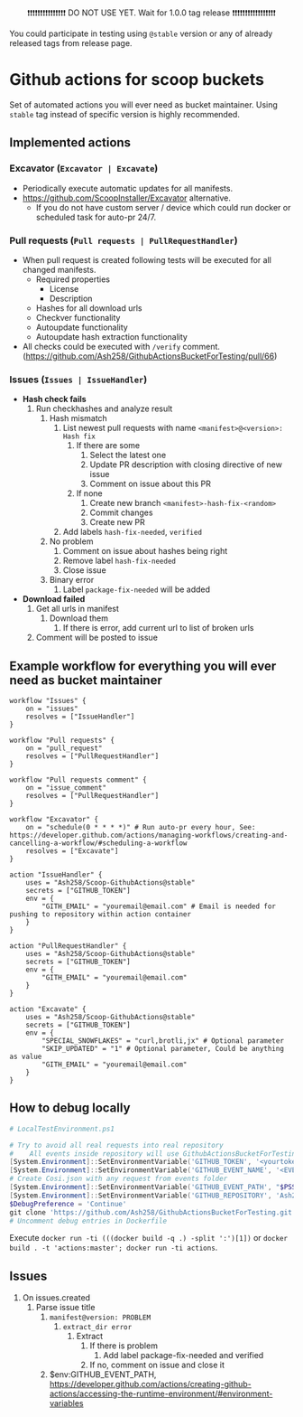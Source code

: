 <p align="center">
❗❗❗❗❗❗❗❗❗❗❗❗❗❗❗ DO NOT USE YET. Wait for 1.0.0 tag release ❗❗❗❗❗❗❗❗❗❗❗❗❗❗❗❗❗
</p>

You could participate in testing using `@stable` version or any of already released tags from release page.

# Github actions for scoop buckets

Set of automated actions you will ever need as bucket maintainer. Using `stable` tag instead of specific version is highly recommended.

## Implemented actions

### Excavator (`Excavator | Excavate`)

- Periodically execute automatic updates for all manifests.
- <https://github.com/ScoopInstaller/Excavator> alternative.
    - If you do not have custom server / device which could run docker or scheduled task for auto-pr 24/7.

### Pull requests (`Pull requests | PullRequestHandler`)

- When pull request is created following tests will be executed for all changed manifests.
    - Required properties
        - License
        - Description
    - Hashes for all download urls
    - Checkver functionality
    - Autoupdate functionality
    - Autoupdate hash extraction functionality
- All checks could be executed with `/verify` comment. (<https://github.com/Ash258/GithubActionsBucketForTesting/pull/66>)

### Issues (`Issues | IssueHandler`)

- **Hash check fails**
    1. Run checkhashes and analyze result
        1. Hash mismatch
            1. List newest pull requests with name `<manifest>@<version>: Hash fix`
                1. If there are some
                    1. Select the latest one
                    1. Update PR description with closing directive of new issue
                    1. Comment on issue about this PR
                1. If none
                    1. Create new branch `<manifest>-hash-fix-<random>`
                    1. Commit changes
                    1. Create new PR
            1. Add labels `hash-fix-needed`, `verified`
        1. No problem
            1. Comment on issue about hashes being right
            1. Remove label `hash-fix-needed`
            1. Close issue
        1. Binary error
            1. Label `package-fix-needed` will be added
- **Download failed**
    1. Get all urls in manifest
        1. Download them
            1. If there is error, add current url to list of broken urls
    1. Comment will be posted to issue

## Example workflow for everything you will ever need as bucket maintainer

```hcl
workflow "Issues" {
    on = "issues"
    resolves = ["IssueHandler"]
}

workflow "Pull requests" {
    on = "pull_request"
    resolves = ["PullRequestHandler"]
}

workflow "Pull requests comment" {
    on = "issue_comment"
    resolves = ["PullRequestHandler"]
}

workflow "Excavator" {
    on = "schedule(0 * * * *)" # Run auto-pr every hour, See: https://developer.github.com/actions/managing-workflows/creating-and-cancelling-a-workflow/#scheduling-a-workflow
    resolves = ["Excavate"]
}

action "IssueHandler" {
    uses = "Ash258/Scoop-GithubActions@stable"
    secrets = ["GITHUB_TOKEN"]
    env = {
        "GITH_EMAIL" = "youremail@email.com" # Email is needed for pushing to repository within action container
    }
}

action "PullRequestHandler" {
    uses = "Ash258/Scoop-GithubActions@stable"
    secrets = ["GITHUB_TOKEN"]
    env = {
        "GITH_EMAIL" = "youremail@email.com"
    }
}

action "Excavate" {
    uses = "Ash258/Scoop-GithubActions@stable"
    secrets = ["GITHUB_TOKEN"]
    env = {
        "SPECIAL_SNOWFLAKES" = "curl,brotli,jx" # Optional parameter
        "SKIP_UPDATED" = "1" # Optional parameter, Could be anything as value
        "GITH_EMAIL" = "youremail@email.com"
    }
}
```

## How to debug locally

```powershell
# LocalTestEnvironment.ps1

# Try to avoid all real requests into real repository
#    All events inside repository will use GithubActionsBucketForTesting repository for testing purpose
[System.Environment]::SetEnvironmentVariable('GITHUB_TOKEN', '<yourtoken>', 'Process')
[System.Environment]::SetEnvironmentVariable('GITHUB_EVENT_NAME', '<EVENT YOU WANT TO DEBUG>', 'Process')
# Create Cosi.json with any request from events folder
[System.Environment]::SetEnvironmentVariable('GITHUB_EVENT_PATH', "$PSScriptRoot\cosi.json", 'Process')
[System.Environment]::SetEnvironmentVariable('GITHUB_REPOSITORY', 'Ash258/GithubActionsBucketForTesting', 'Process')
$DebugPreference = 'Continue'
git clone 'https://github.com/Ash258/GithubActionsBucketForTesting.git' '/github/workspace'
# Uncomment debug entries in Dockerfile
```

Execute `docker run -ti (((docker build -q .) -split ':')[1])` or `docker build . -t 'actions:master'; docker run -ti actions`.

## Issues

1. On issues.created
    1. Parse issue title
        1. `manifest@version: PROBLEM`
            1. `extract_dir error`
                1. Extract
                    1. If there is problem
                        1. Add label package-fix-needed and verified
                    1. If no, comment on issue and close it
        1. $env:GITHUB_EVENT_PATH, <https://developer.github.com/actions/creating-github-actions/accessing-the-runtime-environment/#environment-variables>
